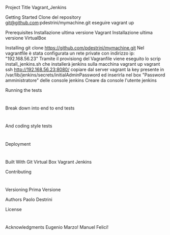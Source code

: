Project Title
Vagrant_Jenkins 

Getting Started
Clone del repository git@github.com:pdestrini/mymachine.git
eseguire vagrant up

Prerequisites
Installazione ultima versione Vagrant
Installazione ultima versione VirtualBox

Installing
git clone https://github.com/pdestrini/mymachine.git
  Nel vagrantfile è stata configurata un rete private con indirizzo ip: "192.168.56.23"
  Tramite il provisiong del Vagranfile viene eseguito lo scrip install_jenkins.sh che installerà jenkins sulla macchina
vagrant up
vagrant ssh
http://192.168.56.23:8080/
copiare dal server vagrant la key presente in /var/lib/jenkins/secrets/initialAdminPassword ed inserirla nel box "Password amministratore" delle console jenkins
Creare da console l'utente jenkins

Running the tests
#
  Break down into end to end tests
  #
  And coding style tests
  # 

Deployment
#

Built With
Git
Virtual Box
Vagrant
Jenkins

Contributing
#

Versioning
Prima Versione

Authors
Paolo Destrini

License
#

Acknowledgments
Eugenio Marzo!
Manuel Felici!
